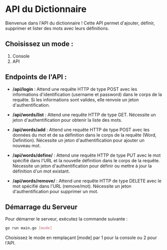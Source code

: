 # API du Dictionnaire

Bienvenue dans l'API du dictionnaire ! Cette API permet d'ajouter, définir, supprimer et lister des mots avec leurs définitions.

## Choisissez un mode :
1. Console
2. API

## Endpoints de l'API :

- **/api/login** : Attend une requête HTTP de type POST avec les informations d'identification (username et password) dans le corps de la requête. Si les informations sont valides, elle renvoie un jeton d'authentification.

- **/api/words/list** : Attend une requête HTTP de type GET. Nécessite un jeton d'authentification pour obtenir la liste des mots.

- **/api/words/add** : Attend une requête HTTP de type POST avec les données du mot et de sa définition dans le corps de la requête (Word, Definition). Nécessite un jeton d'authentification pour ajouter un nouveau mot.

- **/api/words/define/** : Attend une requête HTTP de type PUT avec le mot spécifié dans l'URL et la nouvelle définition dans le corps de la requête. Nécessite un jeton d'authentification pour définir ou mettre à jour la définition d'un mot existant.

- **/api/words/remove/** : Attend une requête HTTP de type DELETE avec le mot spécifié dans l'URL (remove/mot). Nécessite un jeton d'authentification pour supprimer un mot.

## Démarrage du Serveur

Pour démarrer le serveur, exécutez la commande suivante :

```bash
go run main.go [mode]
```

Choisissez le mode en remplaçant [mode] par 1 pour la console ou 2 pour l'API.